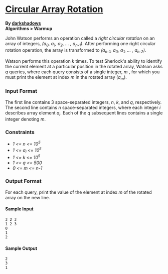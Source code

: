 # [Circular Array Rotation](https://www.hackerrank.com/challenges/circular-array-rotation)

**By [darkshadows](https://www.hackerrank.com/darkshadows)**    
**Algorithms > Warmup**

John Watson performs an operation called a *right circular rotation* on an array of integers, *(a<sub>0</sub>, a<sub>1</sub>, a<sub>2</sub>, ... , a<sub>n-1</sub>)*. After performing one right circular rotation operation, the array is transformed to *(a<sub>n-1</sub>, a<sub>0</sub>, a<sub>1</sub>, ... , a<sub>n-2</sub>)*.

Watson performs this operation *k* times. To test Sherlock's ability to identify the current element at a particular position in the rotated array, Watson asks *q* queries, where each query consists of a single integer, *m* , for which you must print the element at index *m* in the rotated array (*a<sub>m</sub>*).

### Input Format

The first line contains 3 space-separated integers, *n*, *k*, and *q*, respectively. The second line contains *n* space-separated integers, where each integer *i* describes array element *a<sub>i</sub>*.
Each of the *q* subsequent lines contains a single integer denoting *m*.

### Constraints

- *1 <= n <= 10<sup>5</sup>*
- *1 <= a<sub>i</sub> <= 10<sup>5</sup>*
- *1 <= k <= 10<sup>5</sup>*
- *1 <= q <= 500*
- *0 <= m <= n-1*

### Output Format

For each query, print the value of the element at index *m* of the rotated array on the new line.

#### Sample Input

    3 2 3
    1 2 3
    0
    1
    2

#### Sample Output
    2
    3
    1
